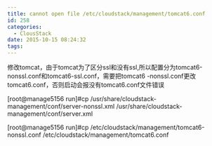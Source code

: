 ```yaml
---
title: cannot open file /etc/cloudstack/management/tomcat6.conf
id: 258
categories:
  - ClousStack
date: 2015-10-15 08:24:32
tags:
---
```


修改tomcat，由于tomcat为了区分ssl和没有ssl,所以配置分为tomcat6-nonssl.conf和tomcat6-ssl.conf，需要把tomcat6
-nonssl.conf更改tomcat6.conf，否则启动会报没有tomcat6.conf文件错误

[root@manage5156 run]#cp /usr/share/cloudstack-management/conf/server-nonssl.xml /usr/share/cloudstack-management/conf/server.xml

[root@manage5156 run]#cp /etc/cloudstack/management/tomcat6-nonssl.conf
/etc/cloudstack/management/tomcat6.conf